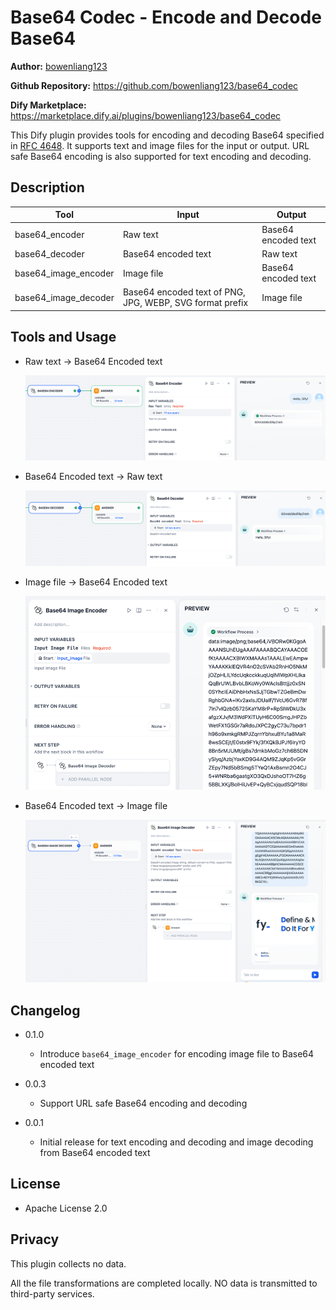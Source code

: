 # Base64 Codec - Encode and Decode Base64

**Author:** [bowenliang123](https://github.com/bowenliang123)

**Github Repository:** https://github.com/bowenliang123/base64_codec

**Dify Marketplace:** https://marketplace.dify.ai/plugins/bowenliang123/base64_codec

This Dify plugin provides tools for encoding and decoding Base64 specified in [RFC 4648](https://datatracker.ietf.org/doc/html/rfc4648.html).
It supports text and image files for the input or output.
URL safe Base64 encoding is also supported for text encoding and decoding.

## Description

| Tool                 | Input                                                    | Output              |
|----------------------|----------------------------------------------------------|---------------------|
| base64_encoder       | Raw text                                                 | Base64 encoded text |
| base64_decoder       | Base64 encoded text                                      | Raw text            |
| base64_image_encoder | Image file                                               | Base64 encoded text |
| base64_image_decoder | Base64 encoded text of PNG, JPG, WEBP, SVG format prefix | Image file          |

## Tools and Usage

- Raw text → Base64 Encoded text

  ![](_assets/snapshot1.png)

- Base64 Encoded text → Raw text

  ![](_assets/snapshot2.png)

- Image file → Base64 Encoded text

  ![](_assets/snapshot4.png)

- Base64 Encoded text → Image file

  ![](_assets/snapshot3.png)

## Changelog

- 0.1.0
  - Introduce `base64_image_encoder` for encoding image file to Base64 encoded text

- 0.0.3
  - Support URL safe Base64 encoding and decoding
  
- 0.0.1
  - Initial release for text encoding and decoding and image decoding from Base64 encoded text

## License

- Apache License 2.0

## Privacy

This plugin collects no data.

All the file transformations are completed locally. NO data is transmitted to third-party services.
